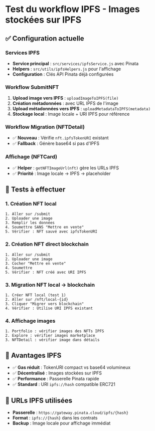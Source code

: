 # Test du workflow IPFS - Images stockées sur IPFS

## ✅ Configuration actuelle

### Services IPFS
- **Service principal** : `src/services/ipfsService.js` avec Pinata
- **Helpers** : `src/utils/ipfsHelpers.js` pour l'affichage
- **Configuration** : Clés API Pinata déjà configurées

### Workflow SubmitNFT
1. **Upload image vers IPFS** : `uploadImageToIPFS(file)`
2. **Création métadonnées** : avec URL IPFS de l'image
3. **Upload métadonnées vers IPFS** : `uploadMetadataToIPFS(metadata)`
4. **Stockage local** : Image locale + URI IPFS pour référence

### Workflow Migration (NFTDetail)
- ✅ **Nouveau** : Vérifie `nft.ipfsTokenURI` existant
- ✅ **Fallback** : Génère base64 si pas d'IPFS

### Affichage (NFTCard)
- ✅ **Helper** : `getNFTImageUrl(nft)` gère les URLs IPFS
- ✅ **Priorité** : Image locale → IPFS → placeholder

## 🧪 Tests à effectuer

### 1. Création NFT local
```
1. Aller sur /submit
2. Uploader une image
3. Remplir les données
4. Soumettre SANS "Mettre en vente"
5. Vérifier : NFT sauvé avec ipfsTokenURI
```

### 2. Création NFT direct blockchain
```
1. Aller sur /submit
2. Uploader une image
3. Cocher "Mettre en vente"
4. Soumettre
5. Vérifier : NFT créé avec URI IPFS
```

### 3. Migration NFT local → blockchain
```
1. Créer NFT local (test 1)
2. Aller sur /nft/local-{id}
3. Cliquer "Migrer vers blockchain"
4. Vérifier : Utilise URI IPFS existant
```

### 4. Affichage images
```
1. Portfolio : vérifier images des NFTs IPFS
2. Explore : vérifier images marketplace
3. NFTDetail : vérifier image dans détails
```

## 🎯 Avantages IPFS

- ✅ **Gas réduit** : TokenURI compact vs base64 volumineux
- ✅ **Décentralisé** : Images stockées sur IPFS
- ✅ **Performance** : Passerelle Pinata rapide
- ✅ **Standard** : URI `ipfs://hash` compatible ERC721

## 🔧 URLs IPFS utilisées

- **Passerelle** : `https://gateway.pinata.cloud/ipfs/{hash}`
- **Format** : `ipfs://{hash}` dans les contrats
- **Backup** : Image locale pour affichage immédiat